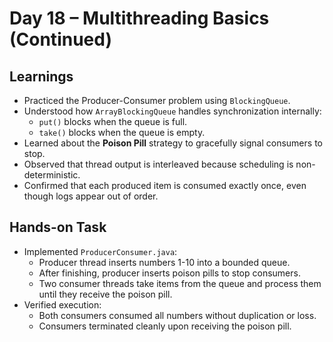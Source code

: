 # Day 18 – Multithreading Basics (Continued)

## Learnings
- Practiced the Producer-Consumer problem using `BlockingQueue`.
- Understood how `ArrayBlockingQueue` handles synchronization internally:
    - `put()` blocks when the queue is full.
    - `take()` blocks when the queue is empty.
- Learned about the **Poison Pill** strategy to gracefully signal consumers to stop.
- Observed that thread output is interleaved because scheduling is non-deterministic.
- Confirmed that each produced item is consumed exactly once, even though logs appear out of order.

## Hands-on Task
- Implemented `ProducerConsumer.java`:
    - Producer thread inserts numbers 1-10 into a bounded queue.
    - After finishing, producer inserts poison pills to stop consumers.
    - Two consumer threads take items from the queue and process them until they receive the poison pill.
- Verified execution:
    - Both consumers consumed all numbers without duplication or loss.
    - Consumers terminated cleanly upon receiving the poison pill.

